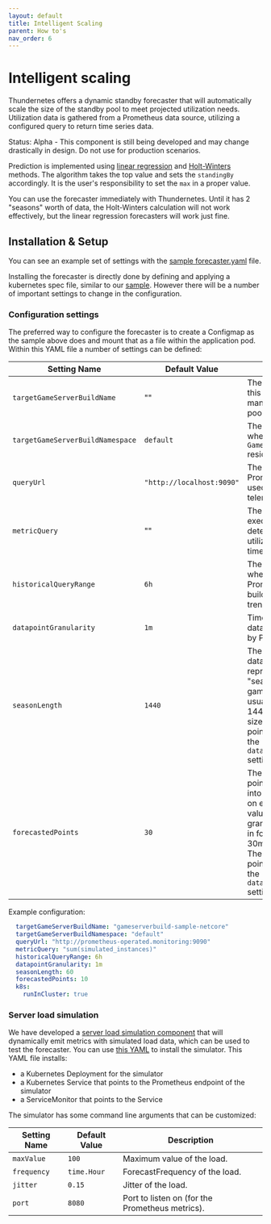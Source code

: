 ```yaml
---
layout: default
title: Intelligent Scaling
parent: How to's
nav_order: 6
---
```


# Intelligent scaling

Thundernetes offers a dynamic standby forecaster that will automatically scale the size of the standby pool to meet projected utilization needs. Utilization data is gathered from a Prometheus data source, utilizing a configured query to return time series data.

Status: Alpha - This component is still being developed and may change drastically in design. Do not use for production scenarios.

Prediction is implemented using [linear regression](https://en.wikipedia.org/wiki/Linear_regression) and [Holt-Winters](https://en.wikipedia.org/wiki/Exponential_smoothing#Triple_exponential_smoothing_(Holt_Winters)) methods. The algorithm takes the top value and sets the `standingBy` accordingly. It is the user's responsibility to set the `max` in a proper value.

You can use the forecaster immediately with Thundernetes. Until it has 2 "seasons" worth of data, the Holt-Winters calculation will not work effectively, but the linear regression forecasters will work just fine.

## Installation & Setup

You can see an example set of settings with the [sample forecaster.yaml](https://github.com/PlayFab/thundernetes/blob/main/samples/standby-forecaster/forecaster.yaml) file.

Installing the forecaster is directly done by defining and applying a kubernetes spec file, similar to our [sample](https://github.com/PlayFab/thundernetes/blob/main/samples/standby-forecaster/forecaster.yaml). However there will be a number of important settings to change in the configuration.

### Configuration settings

The preferred way to configure the forecaster is to create a Configmap as the sample above does and mount that as a file within the application pod. Within this YAML file a number of settings can be defined:

| Setting Name  | Default Value | Description |
|---------------|---------------|-------------|
| `targetGameServerBuildName` | ""  | The `GameServerBuild` this forecaster should manage the standby pool of.  |
| `targetGameServerBuildNamespace` | `default`  | The namespace of where the `GameServerBuild` resides. |
| `queryUrl`  | `"http://localhost:9090"` | The location of the Prometheus instance used to gather telemetry from.  |
| `metricQuery` | "" | The PromQL query to execute in order to determine server utilization as a single time series. |
| `historicalQueryRange` | `6h` | The time range used when querying Prometheus data to build historical trends. |
| `datapointGranularity` | `1m` | Time range of each data point returned by Prometheus. |
| `seasonLength`  | `1440`  | The number of datapoints which represent a full "season" of data. For game servers this is usually 1 day, so 1440 minutes. The size of each data point is affected by the `datapointGranularity` setting.  |
| `forecastedPoints` | `30` | The number of data points to forecast into the future based on existing data. A value of 30 with a 1m granularity will result in forecasts for 30min into the future. The size of each data point is affected by the `datapointGranularity` setting. |

Example configuration:

```yaml
  targetGameServerBuildName: "gameserverbuild-sample-netcore"
  targetGameServerBuildNamespace: "default"
  queryUrl: "http://prometheus-operated.monitoring:9090"
  metricQuery: "sum(simulated_instances)"
  historicalQueryRange: 6h
  datapointGranularity: 1m    
  seasonLength: 60
  forecastedPoints: 10
  k8s:
    runInCluster: true
```

### Server load simulation

We have developed a [server load simulation component](https://github.com/PlayFab/thundernetes/tree/main/cmd/server-load-simulator) that will dynamically emit metrics with simulated load data, which can be used to test the forecaster. You can use [this YAML](https://github.com/PlayFab/thundernetes/blob/main/samples/server-load-simulator/simulator.yaml) to install the simulator. This YAML file installs:

- a Kubernetes Deployment for the simulator
- a Kubernetes Service that points to the Prometheus endpoint of the simulator
- a ServiceMonitor that points to the Service

The simulator has some command line arguments that can be customized:

| Setting Name  | Default Value | Description |
|---------------|---------------|-------------|
| `maxValue` | `100`  | Maximum value of the load.  |
| `frequency` | `time.Hour`  | ForecastFrequency of the load. |
| `jitter`  | `0.15` | Jitter of the load.  |
| `port` | `8080`  | Port to listen on (for the Prometheus metrics).  |
